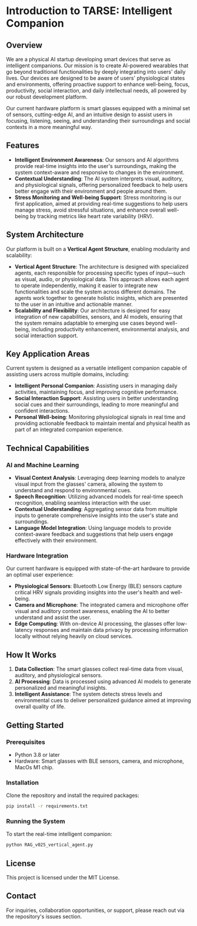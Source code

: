 # Introduction to TARSE: Intelligent Companion

## Overview

We are a physical AI startup developing smart devices that serve as intelligent companions. Our mission is to create AI-powered wearables that go beyond traditional functionalities by deeply integrating into users' daily lives. Our devices are designed to be aware of users' physiological states and environments, offering proactive support to enhance well-being, focus, productivity, social interaction, and daily intellectual needs, all powered by our robust development platform.

Our current hardware platform is smart glasses equipped with a minimal set of sensors, cutting-edge AI, and an intuitive design to assist users in focusing, listening, seeing, and understanding their surroundings and social contexts in a more meaningful way.

## Features

- **Intelligent Environment Awareness**: Our sensors and AI algorithms provide real-time insights into the user's surroundings, making the system context-aware and responsive to changes in the environment.
- **Contextual Understanding**: The AI system interprets visual, auditory, and physiological signals, offering personalized feedback to help users better engage with their environment and people around them.
- **Stress Monitoring and Well-being Support**: Stress monitoring is our first application, aimed at providing real-time suggestions to help users manage stress, avoid stressful situations, and enhance overall well-being by tracking metrics like heart rate variability (HRV).

## System Architecture

Our platform is built on a **Vertical Agent Structure**, enabling modularity and scalability:

- **Vertical Agent Structure**: The architecture is designed with specialized agents, each responsible for processing specific types of input—such as visual, audio, or physiological data. This approach allows each agent to operate independently, making it easier to integrate new functionalities and scale the system across different domains. The agents work together to generate holistic insights, which are presented to the user in an intuitive and actionable manner.
- **Scalability and Flexibility**: Our architecture is designed for easy integration of new capabilities, sensors, and AI models, ensuring that the system remains adaptable to emerging use cases beyond well-being, including productivity enhancement, environmental analysis, and social interaction support.

## Key Application Areas

Current system is designed as a versatile intelligent companion capable of assisting users across multiple domains, including:

- **Intelligent Personal Companion**: Assisting users in managing daily activities, maintaining focus, and improving cognitive performance.
- **Social Interaction Support**: Assisting users in better understanding social cues and their surroundings, leading to more meaningful and confident interactions.
- **Personal Well-being**: Monitoring physiological signals in real time and providing actionable feedback to maintain mental and physical health as part of an integrated companion experience.

## Technical Capabilities

### AI and Machine Learning

- **Visual Context Analysis**: Leveraging deep learning models to analyze visual input from the glasses' camera, allowing the system to understand and respond to environmental cues.
- **Speech Recognition**: Utilizing advanced models for real-time speech recognition, enabling seamless interaction with the user.
- **Contextual Understanding**: Aggregating sensor data from multiple inputs to generate comprehensive insights into the user's state and surroundings.
- **Language Model Integration**: Using language models to provide context-aware feedback and suggestions that help users engage effectively with their environment.

### Hardware Integration

Our current hardware is equipped with state-of-the-art hardware to provide an optimal user experience:

- **Physiological Sensors**: Bluetooth Low Energy (BLE) sensors capture critical HRV signals providing insights into the user's health and well-being.
- **Camera and Microphone**: The integrated camera and microphone offer visual and auditory context awareness, enabling the AI to better understand and assist the user.
- **Edge Computing**: With on-device AI processing, the glasses offer low-latency responses and maintain data privacy by processing information locally without relying heavily on cloud services.

## How It Works

1. **Data Collection**: The smart glasses collect real-time data from visual, auditory, and physiological sensors.
2. **AI Processing**: Data is processed using advanced AI models to generate personalized and meaningful insights.
3. **Intelligent Assistance**: The system detects stress levels and environmental cues to deliver personalized guidance aimed at improving overall quality of life.

## Getting Started

### Prerequisites

- Python 3.8 or later
- Hardware: Smart glasses with BLE sensors, camera, and microphone, MacOs M1 chip. 

### Installation

Clone the repository and install the required packages:

```bash
pip install -r requirements.txt
```

### Running the System

To start the real-time intelligent companion:

```bash
python RAG_v025_vertical_agent.py
```

## License

This project is licensed under the MIT License.

## Contact

For inquiries, collaboration opportunities, or support, please reach out via the repository's issues section. 
